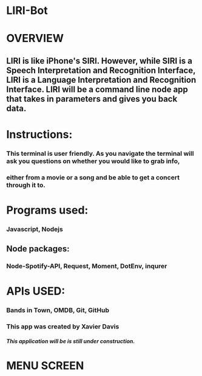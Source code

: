 #                                                                    LIRI-Bot

# OVERVIEW

 ## LIRI is like iPhone's SIRI. However, while SIRI is a Speech Interpretation and Recognition Interface, LIRI is a Language Interpretation and Recognition Interface. LIRI will be a command line node app that takes in parameters and gives you back data.


# Instructions:

### This terminal is user friendly. As you navigate the terminal will ask you questions on whether you would like to grab info, 
### either from a movie or a song and be able to get a concert through it to.


# Programs used:

### Javascript, Nodejs 
 ## Node packages: 
 ### Node-Spotify-API, Request, Moment, DotEnv, inqurer

# APIs USED:

### Bands in Town, OMDB, Git, GitHub

### This app was created by Xavier Davis

##### This application will be is still under construction.

#                                                                   MENU SCREEN

